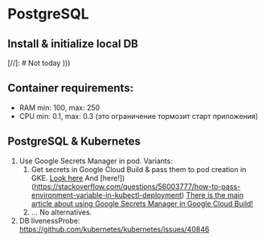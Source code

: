 # PostgreSQL

## Install & initialize local DB

[//]: #<TODO write instalation description>
Not today )))

## Container requirements:

- RAM min: 100, max: 250
- CPU min: 0.1, max: 0.3 (это ограничение тормозит старт приложения)


## PostgreSQL & Kubernetes

1. Use Google Secrets Manager in pod. Variants:
   1. Get secrets in Google Cloud Build & pass them to pod creation in GKE. [Look here](https://stackoverflow.com/questions/66912134/how-to-inject-secrets-from-google-secret-manager-into-kubernetes-pod-as-environm)
      And [here!])(https://stackoverflow.com/questions/56003777/how-to-pass-environment-variable-in-kubectl-deployment)
      [There is the main article about using Google Secrets Manager in Google Cloud Build!](https://cloud.google.com/build/docs/securing-builds/use-secrets)
   2. ... No alternatives.
2. DB livenessProbe: https://github.com/kubernetes/kubernetes/issues/40846

